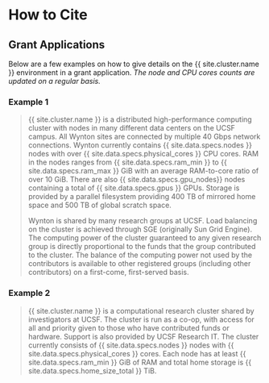 # How to Cite

## Grant Applications

Below are a few examples on how to give details on the {{ site.cluster.name }} environment in a grant application.  _The node and CPU cores counts are updated on a regular basis._

### Example 1

> {{ site.cluster.name }} is a distributed high-performance computing cluster with nodes
> in many different data centers on the UCSF campus.  All Wynton sites are
> connected by multiple 40 Gbps network connections.  Wynton currently
> contains {{ site.data.specs.nodes }} nodes with over
> {{ site.data.specs.physical_cores }} CPU cores.
> RAM in the nodes ranges from {{ site.data.specs.ram_min }} to
> {{ site.data.specs.ram_max }} GiB with an average RAM-to-core ratio of over 10 GiB.
> There are also {{ site.data.specs.gpu_nodes}} nodes containing a total of
> {{ site.data.specs.gpus }} GPUs.
> Storage is provided by a parallel filesystem providing 400 TB of mirrored
> home space and 500 TB of global scratch space.
> 
> Wynton is shared by many research groups at UCSF.  Load balancing on the
> cluster is achieved through SGE (originally Sun Grid Engine). The
> computing power of the cluster guaranteed to any given research group is
> directly proportional to the funds that the group contributed to the
> cluster. The balance of the computing power not used by the contributors
> is available to other registered groups (including other contributors) on
> a first-come, first-served basis.


### Example 2

> {{ site.cluster.name }} is a computational research cluster shared by investigators at 
> UCSF.  The cluster is run as a co-op, with access for all and priority 
> given to those who have contributed funds or hardware.  Support is 
> also provided by UCSF Research IT.  The cluster currently consists of
> {{ site.data.specs.nodes }} nodes with {{ site.data.specs.physical_cores }} cores.
> Each node has at least {{ site.data.specs.ram_min }} GiB of RAM and
> total home storage is {{ site.data.specs.home_size_total }} TiB.
